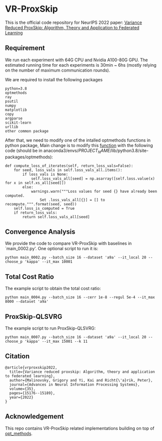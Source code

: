 # VR-ProxSkip
This is the official code repository for NeurIPS 2022 paper: [Variance Reduced ProxSkip: Algorithm, Theory and Application to Federated Learning](https://arxiv.org/abs/2207.04338)

## Requirement
We run each experiment with 64G CPU and Nvidia A100-80G GPU. The estimated running time for each experiments is 30min ~ 6hs (mostly relying on the number of maximum communication rounds). 
 
We are required to install the following packages

```
python=3.8
optmethods
ray
psutil
numpy
matplotlib
copy
argparse
scikit-learn
urllib
other common package
```
 
After that, we need to modify one of the intalled optmethods functions in python package, Main change is to modify this [function](https://github.com/konstmish/opt_methods/blob/master/optmethods/opt_trace.py#L142) with the following code (should be in anaconda3/envs/$PROJECT_NAME$/lib/python3.8/site-packages/optmethods):

```
def compute_loss_of_iterates(self, return_loss_vals=False):
    for seed, loss_vals in self.loss_vals_all.items():
        if loss_vals is None:
            self.loss_vals_all[seed] = np.asarray([self.loss.value(x) for x in self.xs_all[seed]])
        else:
            warnings.warn("""Loss values for seed {} have already been computed. 
                Set .loss_vals_all[{}] = [] to recompute.""".format(seed, seed))
    self.loss_is_computed = True
    if return_loss_vals:
        return self.loss_vals_all[seed]
```

## Convergence Analysis
We provide the code to compare VR-ProxSkip with baselines in `main_0002.py'. One optional script to run it is:

```
python main_0002.py --batch_size 16 --dataset 'a9a' --it_local 20 --choose_p 'kappa' --it_max 10001
```

## Total Cost Ratio
The example script to obtain the total cost ratio:

```
python main_0004.py --batch_size 16 --cerr 1e-8 --regul 5e-4 --it_max 8000 --dataset 'a9a'
```

## ProxSkip-QLSVRG
The example script to run ProxSkip-QLSVRG:

```
python main_0007.py --batch_size 16 --dataset 'a9a' --it_local 20 --choose_p 'kappa' --it_max 15001 --k 11
```

## Citation
```
@article{vrproxskip2022,
  title={Variance reduced proxskip: Algorithm, theory and application to federated learning},
  author={Malinovsky, Grigory and Yi, Kai and Richt{\'a}rik, Peter},
  journal={Advances in Neural Information Processing Systems},
  volume={35},
  pages={15176--15189},
  year={2022}
}
```


## Acknowledgement
This repo contains VR-ProxSkip related implementations building on top of [opt_methods](https://github.com/konstmish/opt_methods).

